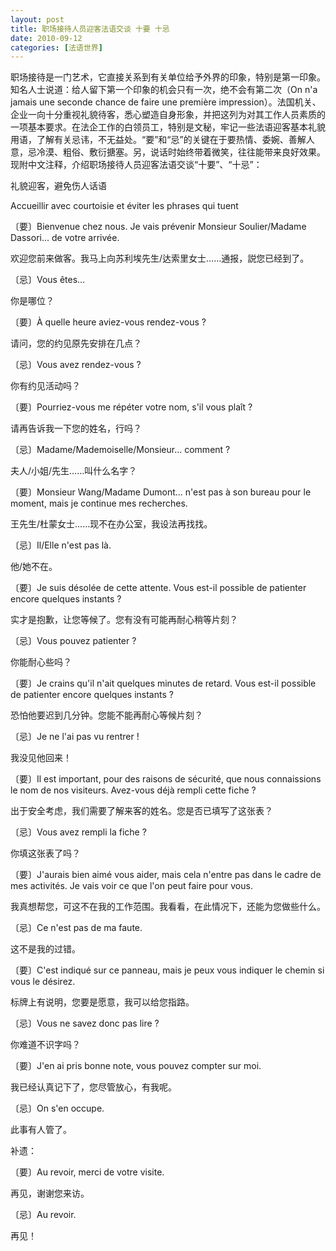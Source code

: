 ```yaml
---
layout: post
title: 职场接待人员迎客法语交谈 十要 十忌
date: 2010-09-12
categories: [法语世界]  
---
```


职场接待是一门艺术，它直接关系到有关单位给予外界的印象，特别是第一印象。知名人士说道：给人留下第一个印象的机会只有一次，绝不会有第二次（On n'a jamais une seconde chance de faire une première impression）。法国机关、企业一向十分重视礼貌待客，悉心塑造自身形象，并把这列为对其工作人员素质的一项基本要求。在法企工作的白领员工，特别是文秘，牢记一些法语迎客基本礼貌用语，了解有关忌讳，不无益处。“要”和“忌”的关键在于要热情、委婉、善解人意，忌冷漠、粗俗、敷衍搪塞。另，说话时始终带着微笑，往往能带来良好效果。现附中文注释，介绍职场接待人员迎客法语交谈“十要”、“十忌”：

礼貌迎客，避免伤人话语

Accueillir avec courtoisie et éviter les phrases qui tuent



〔要〕Bienvenue chez nous. Je vais prévenir Monsieur Soulier/Madame Dassori... de votre arrivée.

欢迎您前来做客。我马上向苏利埃先生/达索里女士……通报，説您已经到了。

〔忌〕Vous êtes…

你是哪位？

〔要〕À quelle heure aviez-vous rendez-vous ?

请问，您的约见原先安排在几点？

〔忌〕Vous avez rendez-vous ?

你有约见活动吗？

〔要〕Pourriez-vous me répéter votre nom, s'il vous plaît ?

请再告诉我一下您的姓名，行吗？

〔忌〕Madame/Mademoiselle/Monsieur... comment ?

夫人/小姐/先生……叫什么名字？

〔要〕Monsieur Wang/Madame Dumont... n'est pas à son bureau pour le moment, mais je continue mes recherches.

王先生/杜蒙女士……现不在办公室，我设法再找找。

〔忌〕Il/Elle n'est pas là.

他/她不在。

〔要〕Je suis désolée de cette attente. Vous est-il possible de patienter encore quelques instants ?

实才是抱歉，让您等候了。您有没有可能再耐心稍等片刻？

〔忌〕Vous pouvez patienter ?

你能耐心些吗？

〔要〕Je crains qu'il n'ait quelques minutes de retard. Vous est-il possible de patienter encore quelques instants ?

恐怕他要迟到几分钟。您能不能再耐心等候片刻？

〔忌〕Je ne l'ai pas vu rentrer !

我没见他回来！

〔要〕Il est important, pour des raisons de sécurité, que nous connaissions le nom de nos visiteurs. Avez-vous déjà rempli cette fiche ?

出于安全考虑，我们需要了解来客的姓名。您是否已填写了这张表？

〔忌〕Vous avez rempli la fiche ?

你填这张表了吗？

〔要〕J'aurais bien aimé vous aider, mais cela n'entre pas dans le cadre de mes activités. Je vais voir ce que l'on peut faire pour vous.

我真想帮您，可这不在我的工作范围。我看看，在此情况下，还能为您做些什么。

〔忌〕Ce n'est pas de ma faute.

这不是我的过错。

〔要〕C'est indiqué sur ce panneau, mais je peux vous indiquer le chemin si vous le désirez.

标牌上有说明，您要是愿意，我可以给您指路。

〔忌〕Vous ne savez donc pas lire ?

你难道不识字吗？

〔要〕J'en ai pris bonne note, vous pouvez compter sur moi.

我已经认真记下了，您尽管放心，有我呢。

〔忌〕On s'en occupe.

此事有人管了。

补遗：

〔要〕Au revoir, merci de votre visite.

再见，谢谢您来访。

〔忌〕Au revoir.

再见！


